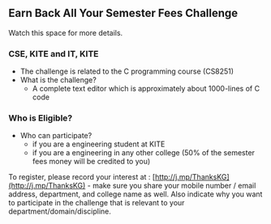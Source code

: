 <!-- title: Earn While You Learn -->

## Earn Back All Your Semester Fees Challenge

Watch this space for more details. 

### CSE, KITE and IT, KITE

 - The challenge is related to the C programming course (CS8251)
 - What is the challenge? 
	 - A complete text editor which is approximately about 1000-lines of C code 



### Who is Eligible?
  - Who can participate?  
	- if you are a engineering student at KITE 
	- if you are a engineering in any other college (50% of the semester fees money will be credited to you) 

To register, please record your interest at : 
[http://j.mp/ThanksKG](http://j.mp/ThanksKG) - make sure you share your mobile number / email address, department, and college name as well. Also indicate why you want to participate in the challenge that is relevant to your department/domain/discipline. 




